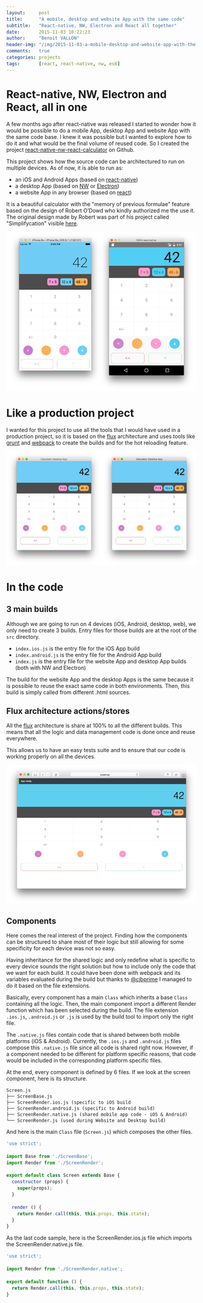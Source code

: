 ```yaml
---
layout:     post
title:      "A mobile, desktop and website App with the same code"
subtitle:   "React-native, NW, Electron and React all together"
date:       2015-11-03 10:22:23
author:     "Benoit VALLON"
header-img: "/img/2015-11-03-a-mobile-desktop-and-website-app-with-the-same-code/post-a-mobile-desktop-and-website-app-with-the-same-code.jpg"
comments:   true
categories: projects
tags:       [react, react-native, nw, es6]
---
```


# React-native, NW, Electron and React, all in one

A few months ago after react-native was released I started to wonder how it would be possible to do a mobile App, desktop App and website App with the same code base. I knew it was possible but I wanted to explore how to do it and what would be the final volume of reused code. So I created the project [react-native-nw-react-calculator](https://github.com/benoitvallon/react-native-nw-react-calculator) on Github.

This project shows how the source code can be architectured to run on multiple devices. As of now, it is able to run as:

- an iOS and Android Apps (based on [react-native](https://facebook.github.io/react-native))
- a desktop App (based on [NW](http://nwjs.io) or [Electron](http://electron.atom.io))
- a website App in any browser (based on [react](https://facebook.github.io/react))

It is a beautiful calculator with the "memory of previous formulae" feature based on the design of Robert O’Dowd who kindly authorized me the use it. The original design made by Robert was part of his project called "Simplifycation" visible [here](https://dribbble.com/shots/1973851-Simplifycation).

![Mobile Apps](/img/2015-11-03-a-mobile-desktop-and-website-app-with-the-same-code/mobile-apps.png "The iOS App and Android App")

# Like a production project

I wanted for this project to use all the tools that I would have used in a production project, so it is based on the [flux](https://facebook.github.io/flux) architecture and uses tools like [grunt](http://gruntjs.com) and [webpack](https://webpack.github.io) to create the builds and for the hot reloading feature.

![Desktop Apps](/img/2015-11-03-a-mobile-desktop-and-website-app-with-the-same-code/desktop-apps.png "The desktop App running on NW on the left and Electron on the right")

# In the code

## 3 main builds

Although we are going to run on 4 devices (iOS, Android, desktop, web), we only need to create 3 builds. Entry files for those builds are at the root of the `src` directory.

- `index.ios.js` is the entry file for the iOS App build
- `index.android.js` is the entry file for the Android App build
- `index.js` is the entry file for the website App and desktop App builds (both with NW and Electron)

The build for the website App and the desktop Apps is the same because it is possible to reuse the exact same code in both environments. Then, this build is simply called from different .html sources.

## Flux architecture actions/stores

All the [flux](https://facebook.github.io/flux) architecture is share at 100% to all the different builds. This means that all the logic and data management code is done once and reuse everywhere.

This allows us to have an easy tests suite and to ensure that our code is working properly on all the devices.

![Website App](/img/2015-11-03-a-mobile-desktop-and-website-app-with-the-same-code/website-app.png "The Website App")

## Components

Here comes the real interest of the project. Finding how the components can be structured to share most of their logic but still allowing for some specificity for each device was not so easy.

Having inheritance for the shared logic and only redefine what is specific to every device sounds the right solution but how to include only the code that we want for each build. It could have been done with webpack and its variables evaluated during the build but thanks to [@cjbprime](https://twitter.com/cjbprime) I managed to do it based on the file extensions.

Basically, every component has a main `Class` which inherits a base `Class` containing all the logic. Then, the main component import a different Render function which has been selected during the build. The file extension `.ios.js`, `.android.js` or `.js` is used by the build tool to import only the right file.

The `.native.js` files contain code that is shared between both mobile platforms (iOS & Android). Currently, the `.ios.js` and `.android.js` files compose this `.native.js` file since all code is shared right now. However, if a component needed to be different for platform specific reasons, that code would be included in the corresponding platform specific files.

At the end, every component is defined by 6 files. If we look at the screen component, here is its structure.

```
Screen.js
├── ScreenBase.js
├── ScreenRender.ios.js (specific to iOS build
├── ScreenRender.android.js (specific to Android build)
├── ScreenRender.native.js (shared mobile app code - iOS & Android)
└── ScreenRender.js (used during Website and Desktop build)
```

And here is the main `Class` file (`Screen.js`) which composes the other files.

```js
'use strict';

import Base from './ScreenBase';
import Render from './ScreenRender';

export default class Screen extends Base {
  constructor (props) {
    super(props);
  }

  render () {
    return Render.call(this, this.props, this.state);
  }
}
```

As the last code sample, here is the ScreenRender.ios.js file which imports the ScreenRender.native.js file.

```js
'use strict';

import Render from './ScreenRender.native';

export default function () {
  return Render.call(this, this.props, this.state);
}
```
